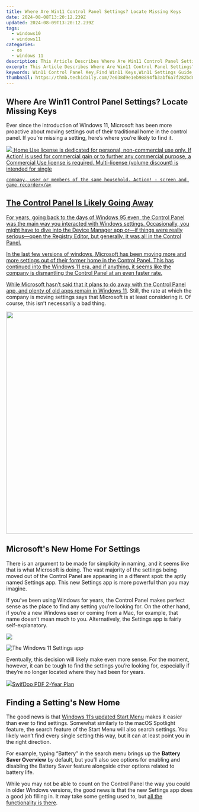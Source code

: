 ```yaml
---
title: Where Are Win11 Control Panel Settings? Locate Missing Keys
date: 2024-08-08T13:20:12.239Z
updated: 2024-08-09T13:20:12.239Z
tags:
  - windows10
  - windows11
categories:
  - os
  - windows 11
description: This Article Describes Where Are Win11 Control Panel Settings? Locate Missing Keys
excerpt: This Article Describes Where Are Win11 Control Panel Settings? Locate Missing Keys
keywords: Win11 Control Panel Key,Find Win11 Keys,Win11 Settings Guide,Lost Windows Controls,Win11 Accessibility Tips,Missing PC Controls Fix,Windows 11 Keyboard Help
thumbnail: https://thmb.techidaily.com/7e038d9e1eb98894fb3abf6a7f282bd0c462456694222e012226efef555d04fe.jpg
---
```


## Where Are Win11 Control Panel Settings? Locate Missing Keys

 Ever since the introduction of Windows 11, Microsoft has been more proactive about moving settings out of their traditional home in the control panel. If you’re missing a setting, here’s where you’re likely to find it.

<!-- affiliate ads begin -->
<a href="https://checkout.mirillis.com/order/checkout.php?PRODS=4704640&QTY=1&AFFILIATE=108875&CART=1"> <img src="https://secure.avangate.com/images/merchant/547a5a56d43f6d40f9a6a2f76501d013/products/1_mirillis_action_boxshot_store_1x.jpg" border="0">
	Home Use license is dedicated for personal, non-commercial use only. 
	If Action! is used for commercial gain or to further any commercial purpose, 
	a Commercial Use license is required. Multi-license (volume discount) is intended for single 
 
	company, user or members of the same household. Action! - screen and game recorder</a>
<!-- affiliate ads end -->
## The Control Panel Is Likely Going Away

 For years, going back to the days of Windows 95 even, the Control Panel was the main way you interacted with Windows settings. Occasionally, you might have to dive into the Device Manager app or—if things were really serious—open the Registry Editor, but generally, it was all in the Control Panel.

 In the last few versions of windows, Microsoft has been moving more and more settings out of their former home in the Control Panel. This has continued into the Windows 11 era, and if anything, it seems like the company is dismantling the Control Panel at an even faster rate.

 While Microsoft hasn’t said that it plans to do away with the Control Panel app, and plenty of [old apps remain in Windows 11](https://www.makeuseof.com/ancient-windows-features-still-in-windows-11/). Still, the rate at which the company is moving settings says that Microsoft is at least considering it. Of course, this isn’t necessarily a bad thing.

<!-- affiliate ads begin -->
<a href="https://appsumo.8odi.net/c/5597632/2068425/7443" target="_top" id="2068425"><img src="//a.impactradius-go.com/display-ad/7443-2068425" border="0" alt="" width="1200" height="600"/></a><img height="0" width="0" src="https://appsumo.8odi.net/i/5597632/2068425/7443" style="position:absolute;visibility:hidden;" border="0" />
<!-- affiliate ads end -->
## Microsoft's New Home For Settings

 There is an argument to be made for simplicity in naming, and it seems like that is what Microsoft is doing. The vast majority of the settings being moved out of the Control Panel are appearing in a different spot: the aptly named Settings app. This new Settings app is more powerful than you may imagine.

 If you’ve been using Windows for years, the Control Panel makes perfect sense as the place to find any setting you’re looking for. On the other hand, if you’re a new Windows user or coming from a Mac, for example, that name doesn’t mean much to you. Alternatively, the Settings app is fairly self-explanatory.

<!-- affiliate ads begin -->
<a href="https://store.revouninstaller.com/order/checkout.php?PRODS=28010250&QTY=1&AFFILIATE=108875&CART=1"><img src="https://secure.avangate.com/images/merchant/4282ec8de8c9be897e7aff4aa231b1a4/336__280a.jpg" border="0"></a>
<!-- affiliate ads end -->
![The Windows 11 Settings app](https://static1.makeuseofimages.com/wordpress/wp-content/uploads/2024/04/the-windows-11-settings-app.jpg)

 Eventually, this decision will likely make even more sense. For the moment, however, it can be tough to find the settings you’re looking for, especially if they’re no longer located where they had been for years.

<!-- affiliate ads begin -->
<a href="https://purchase.swifdoo.com/order/checkout.php?PRODS=40002580&QTY=1&AFFILIATE=108875&CART=1"><img src="https://secure.avangate.com/images/merchant/8b932759a5a04ddb34bf79e3f9072e4b/products/3_Product%20box%20white-1024x1024.png" border="0">SwifDoo PDF 2-Year Plan</a>
<!-- affiliate ads end -->
## Finding a Setting's New Home

 The good news is that [Windows 11’s updated Start Menu](https://www.makeuseof.com/ways-use-windows-11-start-menu/) makes it easier than ever to find settings. Somewhat similarly to the macOS Spotlight feature, the search feature of the Start Menu will also search settings. You likely won’t find every single setting this way, but it can at least point you in the right direction.

 For example, typing “Battery” in the search menu brings up the **Battery Saver Overview** by default, but you’ll also see options for enabling and disabling the Battery Saver feature alongside other options related to battery life.

 While you may not be able to count on the Control Panel the way you could in older Windows versions, the good news is that the new Settings app does a good job filling in. It may take some getting used to, but [all the functionality is there](https://www.makeuseof.com/windows-11-enhanced-settings-app-guide/).



<ins class="adsbygoogle"
      style="display:block"
      data-ad-client="ca-pub-7571918770474297"
      data-ad-slot="8358498916"
      data-ad-format="auto"
      data-full-width-responsive="true"></ins>
